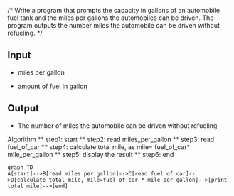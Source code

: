 /* Write a program that prompts the capacity in gallons of an automobile fuel tank and the miles per gallons
the automobiles can be driven. The program outputs the number miles the automobile can be driven
without refueling. */

## Input
- miles per gallon

 - amount of fuel in gallon
   
      
## Output

- The number of miles the automobile can be driven without refueling

Algorithm
** step1: start
** step2: read miles_per_gallon
** step3: read fuel_of_car
** step4: calculate total mile, as mile= fuel_of_car* mile_per_gallon
** step5:  display the result
** step6:  end

```mermaid
graph TD
A[start]-->B[read miles per gallon]-->C[read fuel of car]-->D[calculate total mile, mile=fuel of car * mile per gallon]-->[print total mile]-->[end]
